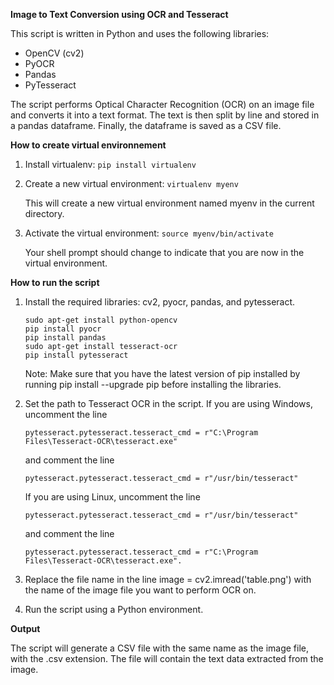 **Image to Text Conversion using OCR and Tesseract**

This script is written in Python and uses the following libraries:

- OpenCV (cv2)
- PyOCR
- Pandas
- PyTesseract

The script performs Optical Character Recognition (OCR) on an image file and converts it into a text format. The text is then split by line and stored in a pandas dataframe. Finally, the dataframe is saved as a CSV file.

**How to create virtual environnement**
1. Install virtualenv:
    ```pip install virtualenv```
2. Create a new virtual environment:
    ```virtualenv myenv```
    
    This will create a new virtual environment named myenv in the current directory.

2. Activate the virtual environment:
    ```source myenv/bin/activate```
    
    Your shell prompt should change to indicate that you are now in the virtual environment.

**How to run the script**
1. Install the required libraries: cv2, pyocr, pandas, and pytesseract.
    ```
    sudo apt-get install python-opencv
    pip install pyocr
    pip install pandas
    sudo apt-get install tesseract-ocr
    pip install pytesseract
    ```
    Note: Make sure that you have the latest version of pip installed by running pip install --upgrade pip before installing the libraries.





2. Set the path to Tesseract OCR in the script. If you are using Windows, uncomment the line 

       pytesseract.pytesseract.tesseract_cmd = r"C:\Program Files\Tesseract-OCR\tesseract.exe"  

      and comment the line 

       pytesseract.pytesseract.tesseract_cmd = r"/usr/bin/tesseract"  

      If you are using Linux, uncomment the line 

       pytesseract.pytesseract.tesseract_cmd = r"/usr/bin/tesseract" 

      and comment the line 

       pytesseract.pytesseract.tesseract_cmd = r"C:\Program Files\Tesseract-OCR\tesseract.exe".


3. Replace the file name in the line image = cv2.imread('table.png') with the name of the image file you want to perform OCR on.

4. Run the script using a Python environment.

**Output**

The script will generate a CSV file with the same name as the image file, with the .csv extension. The file will contain the text data extracted from the image.
